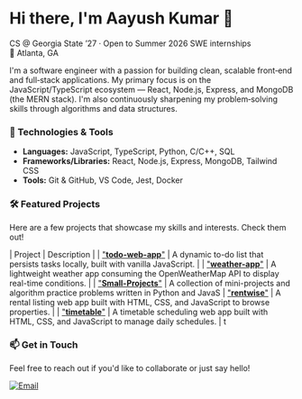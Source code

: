 # Hi there, I'm Aayush Kumar 👋

CS @ Georgia State ’27 · Open to Summer 2026 SWE internships  
📍 Atlanta, GA

I'm a software engineer with a passion for building clean, scalable front‑end and full‑stack applications. My primary focus is on the JavaScript/TypeScript ecosystem — React, Node.js, Express, and MongoDB (the MERN stack). I'm also continuously sharpening my problem‑solving skills through algorithms and data structures.

### 🔧 Technologies & Tools

- **Languages:** JavaScript, TypeScript, Python, C/C++, SQL  
- **Frameworks/Libraries:** React, Node.js, Express, MongoDB, Tailwind CSS  
- **Tools:** Git & GitHub, VS Code, Jest, Docker

### 🛠 Featured Projects

Here are a few projects that showcase my skills and interests. Check them out!

| Project | Description |
| ["**todo-web-app**"](https://github.com/zen-ash/todo-web-app) | A dynamic to-do list that persists tasks locally, built with vanilla JavaScript. |
| ["**weather-app**"](https://github.com/zen-ash/weather-app) | A lightweight weather app consuming the OpenWeatherMap API to display real-time conditions. |
| ["**Small-Projects**"](https://github.com/zen-ash/Small-Projects) | A collection of mini-projects and algorithm practice problems written in Python and JavaS
| ["**rentwise**"](https://github.com/zen-ash/rentwise) | A rental listing web app built with HTML, CSS, and JavaScript to browse properties. |
| ["**timetable**"](https://github.com/zen-ash/timetable) | A timetable scheduling web app built with HTML, CSS, and JavaScript to manage daily schedules. |
t
### 📫 Get in Touch

Feel free to reach out if you'd like to collaborate or just say hello!

[![Email](https://img.shields.io/badge/Email-aayushmeetsash@gmail.com-blue?style=flat&logo=gmail)](mailto:aayushmeetsash@gmail.com)
